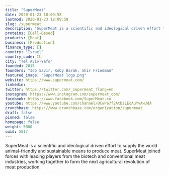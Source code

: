 ```yaml
---
title: "SuperMeat"
date: 2020-01-23 18:09:58
lastmod: 2020-01-23 18:09:58
slug: /supermeat
description: "SuperMeat is a scientific and ideological driven effort to supply the world animal-friendly and sustainable means to produce meat. SuperMeat joined forces with leading players from the biotech and conventional meat industries, working together to form the next agricultural revolution of meat&nbsp;production."
proteins: [Cell-Based]
products: [Meat]
business: [Production]
finance_type: []
country: "Israel"
country_code: IL
city: "Tel Aviv-Yafo"
founded: 2015
founders: "Ido Savir, Koby Barak, Shir Friedman"
featured_image: "SuperMeat logo.png"
website: https://www.supermeat.com/
linkedin: 
twitter: https://twitter.com/_supermeat_?lang=en
instagram: https://www.instagram.com/supermeat_com/
facebook: https://www.facebook.com/SuperMeat.co
youtube: https://www.youtube.com/channel/UCwPa7f2AtbiLEcAuYvAwJdA
crunchbase: https://www.crunchbase.com/organization/supermeat
draft: false
pinned: false
homepage: false
weight: 5000
uuid: 5817
---
```

SuperMeat is a scientific and ideological driven effort to supply the world animal-friendly and sustainable means to produce meat. SuperMeat joined forces with leading players from the biotech and conventional meat industries, working together to form the next agricultural revolution of meat&nbsp;production.
